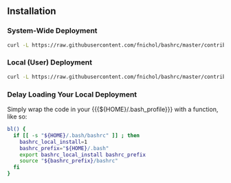 ## Installation

### System-Wide Deployment

```sh
curl -L https://raw.githubusercontent.com/fnichol/bashrc/master/contrib/install-system-wide | sudo bash
```

### Local (User) Deployment

```sh
curl -L https://raw.githubusercontent.com/fnichol/bashrc/master/contrib/install-local | bash
```

### Delay Loading Your Local Deployment
Simply wrap the code in your {{{${HOME}/.bash_profile}}} with a function, like so:

```sh
bl() {
  if [[ -s "${HOME}/.bash/bashrc" ]] ; then
    bashrc_local_install=1
    bashrc_prefix="${HOME}/.bash"
    export bashrc_local_install bashrc_prefix
    source "${bashrc_prefix}/bashrc"
  fi
}
```
